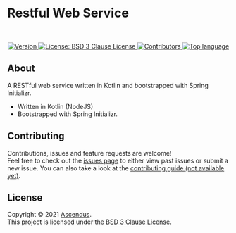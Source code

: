 <br />
<br />
<h1>Restful Web Service</h1>
<br />
<p align="center">
    <a href="https://github.com/Ascendus/RestfulWebService/releases" target="_blank">
        <img alt="Version" src="https://img.shields.io/badge/version-1.0.0-blue.svg?style=for-the-badge&logo=github&cacheSeconds=2592000" />
    </a>
    <a href="https://opensource.org/licenses/BSD-3-Clause" target="_blank">
        <img alt="License: BSD 3 Clause License" src="https://img.shields.io/github/license/Ascendus/RestfulWebService?style=for-the-badge&logo=github" />
    </a>
    <a href="https://github.com/Ascendus/RestfulWebService/contributors" target="_blank">
        <img alt="Contributors" src="https://img.shields.io/github/contributors/Ascendus/RestfulWebService?style=for-the-badge&logo=github">
    </a>
    <a href="https://github.com/Ascendus/RestfulWebService" target="_blank">
        <img alt="Top language" src="https://img.shields.io/github/languages/top/Ascendus/RestfulWebService?style=for-the-badge&logo=github">
    </a>
</p>

## About
A RESTful web service written in Kotlin and bootstrapped with Spring Initializr.

* Written in Kotlin (NodeJS)
* Bootstrapped with Spring Initializr.

## Contributing
Contributions, issues and feature requests are welcome!<br />Feel free to check out the [issues page](https://github.com/Ascendus/RestfulWebService/issues) to either view past issues or submit a new issue. You can also take a look at the [contributing guide (not available yet)](+https://github.com/Astura-Studios/Astura/blob/master/CONTRIBUTING.md).


## License
Copyright :copyright: 2021 [Ascendus](https://github.com/+Ascendus).<br />
This project is licensed under the [BSD 3 Clause License](https://opensource.org/licenses/BSD-3-Clause).